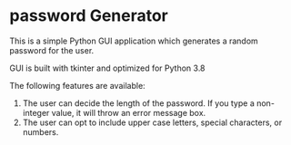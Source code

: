 # password Generator
This is a simple Python GUI application which generates a random password for the user. 

GUI is built with tkinter and optimized for Python 3.8

The following features are available:
1) The user can decide the length of the password. If you type a non-integer value, it will throw an error message box. 
2) The user can opt to include upper case letters, special characters, or numbers. 

